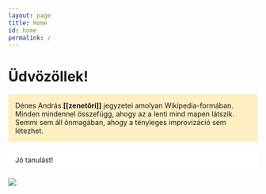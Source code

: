 ```yaml
---
layout: page
title: Home
id: home
permalink: /
---
```


# Üdvözöllek!

<p style="padding: 1em 1em; background: #ffefc2; border-radius: 0px;">
  Dénes András <span style="font-weight: bold">[[zenetöri]]</span> jegyzetei amolyan Wikipedia-formában. Minden mindennel összefügg, ahogy az a lenti mind mapen látszik. Semmi sem áll önmagában, ahogy a tényleges improvizáció sem létezhet.
</p>
<p style="padding: 1em 1em; background: #ffffff; border-radius: 0px;">
  Jó tanulást!
</p>

<div class="cropped">
<img
src="https://images.unsplash.com/photo-1507842217343-583bb7270b66?ixlib=rb-1.2.1&ixid=MnwxMjA3fDB8MHxwaG90by1wYWdlfHx8fGVufDB8fHx8&auto=format&fit=crop&w=1650&q=1800.jpg"
>
</div>

<style>
  .wrapper {
    max-width: 46em;
  }
</style>